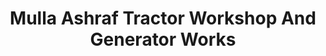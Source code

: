 ---
title: "Mulla Ashraf Tractor Workshop And Generator Works"
url: /lahore/mulla-ashraf-tractor-workshop-and-generator-works/
shop: car repair
---